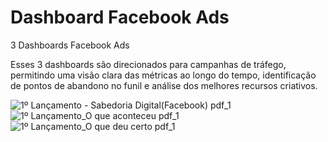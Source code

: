 # Dashboard Facebook Ads

3 Dashboards Facebook Ads

Esses 3 dashboards são direcionados para campanhas de tráfego, permitindo uma visão clara das métricas ao longo do tempo, identificação de pontos de abandono no funil e análise dos melhores recursos criativos.

![1º Lançamento - Sabedoria Digital(Facebook) pdf_1](https://github.com/JorgeFerreira09/Dashboard-Facebook-Ads/assets/106722825/3167fac3-7e74-410f-8099-c07d972c4146)
</br>
![1º Lançamento_O que aconteceu  pdf_1](https://github.com/JorgeFerreira09/Dashboard-Facebook-Ads/assets/106722825/05e46bd6-5b1f-49bf-a267-9bbc1276899a)
</br>
![1º Lançamento_O que deu certo pdf_1](https://github.com/JorgeFerreira09/Dashboard-Facebook-Ads/assets/106722825/fe7ab83c-88b9-4cfe-8e64-8a7a8eb8c2a9)
